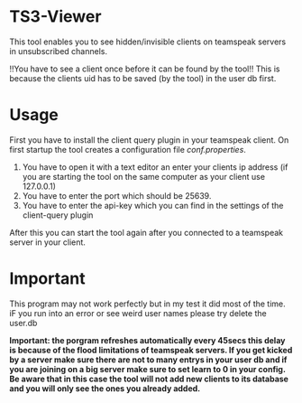 # TS3-Viewer
This tool enables you to see hidden/invisible clients on teamspeak servers in unsubscribed channels.

!!You have to see a client once before it can be found by the tool!!
This is because the clients uid has to be saved (by the tool) in the user db first.

# Usage
First you have to install the client query plugin in your teamspeak client.
On first startup the tool creates a configuration file _conf.properties_.

1. You have to open it with a text editor an enter your clients ip address (if you are starting the tool on the same computer as your client use 127.0.0.1)
2. You have to enter the port which should be 25639.
3. You have to enter the api-key which you can find in the settings of the client-query plugin

After this you can start the tool again after you connected to a teamspeak server in your client.

# Important
This program may not work perfectly but in my test it did most of the time.
iF you run into an error or see weird user names please try delete the user.db

**Important: the porgram refreshes automatically every 45secs this delay is because of the flood limitations of teamspeak servers. If you get kicked by a server make sure there are not to many entrys in your user db and if you are joining on a big server make sure to set learn to 0 in your config. Be aware that in this case the tool will not add new clients to its database and you will only see the ones you already added.**
